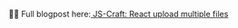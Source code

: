 👨‍💻 Full blogpost here:[ JS-Craft: React upload multiple files ](https://www.js-craft.io/blog/react-upload-multiple-files/)

 